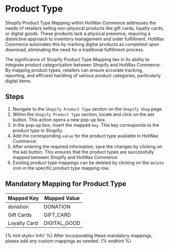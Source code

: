 # Product Type

Shopify Product Type Mapping within HotWax Commerce addresses the needs of retailers selling non-physical products like gift cards, loyalty cards, or digital goods. These products lack a physical presence, requiring a distinctive approach to inventory management and order fulfillment. HotWax Commerce automates this by marking digital products as completed upon download, eliminating the need for a traditional fulfillment process.

The significance of Shopify Product Type Mapping lies in its ability to integrate product categorization between Shopify and HotWax Commerce. By mapping product types, retailers can ensure accurate tracking, reporting, and efficient handling of various product categories, particularly digital items.

## Steps

1. Navigate to the `Shopify Product Type` section on the `Shopify Shop` page.
2. Within the `Shopify Product Type` section, locate and click on the `Add` button. This action opens a new pop-up box.
3. In the pop-up box, insert the mapped `key`. This key corresponds to the product type in Shopify.
4. Add the corresponding `value` for the product type available in HotWax Commerce.
5. After entering the required information, save the changes by clicking on the `Add` button. This ensures that the product types are successfully mapped between Shopify and HotWax Commerce.
6. Existing product type mappings can be deleted by clicking on the `delete` icon in the specific product type mapping row.

## Mandatory Mapping for Product Type

| Mapped Key   | Mapped Value  |
|--------------|---------------|
| donation     | DONATION      |
| Gift Cards    | GIFT_CARD  |
| Loyalty Card | DIGITAL_GOOD  |

{% hint style='info' %} After incorporating these mandatory mappings, please add any custom mappings as needed. 
{% endhint %}
